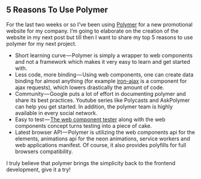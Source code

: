 ## 5 Reasons To Use Polymer

For the last two weeks or so I’ve been using [Polymer](https://www.polymer-project.org/1.0/) for a new promotional website for my company. I’m going to elaborate on the creation of the website in my next post but till then I want to share my top 5 reasons to use polymer for my next project.

*   Short learning curve — Polymer is simply a wrapper to web components and not a framework which makes it very easy to learn and get started with.
*   Less code, more binding — Using web components, one can create data binding for almost anything (for example [iron-ajax](https://elements.polymer-project.org/elements/iron-ajax) is a component for ajax requests), which lowers drastically the amount of code.
*   Community — Google puts a lot of effort in documenting polymer and share its best practices. Youtube series like Polycasts and AskPolymer can help you get started. In addition, the polymer team is highly available in every social network.
*   Easy to test — [The web component tester](https://github.com/Polymer/web-component-tester) along with the web components concept turns testing into a piece of cake.
*   Latest browser API — Polymer is utilizing the web components api for the elements, animations api for the neon animations, service workers and web applications manifest. Of course, it also provides polyfills for full browsers compatibility.

I truly believe that polymer brings the simplicity back to the frontend development, give it a try!

